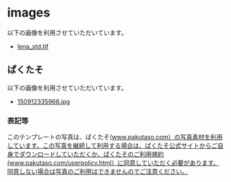 # images

以下の画像を利用させていただいています。

 - [lena_std.tif](http://www.lenna.org/)

## ぱくたそ

以下の画像を利用させていただいています。

 - [150912335966.jpg](https://www.pakutaso.com/20150916258post-6043.html)


### 表記等

このテンプレートの写真は、ぱくたそ(www.pakutaso.com）の写真素材を利用しています。この写真を継続して利用する場合は、ぱくたそ公式サイトからご自身でダウンロードしていただくか、ぱくたそのご利用規約(www.pakutaso.com/userpolicy.html）に同意していただく必要があります。同意しない場合は写真のご利用はできませんのでご注意ください。
